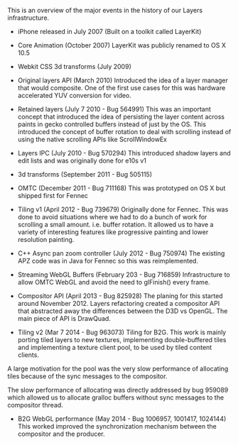 This is an overview of the major events in the history of our Layers infrastructure.

- iPhone released in July 2007 (Built on a toolkit called LayerKit)

- Core Animation (October 2007) LayerKit was publicly renamed to OS X 10.5

- Webkit CSS 3d transforms (July 2009)

- Original layers API (March 2010) Introduced the idea of a layer manager that
  would composite. One of the first use cases for this was hardware accelerated
  YUV conversion for video.

- Retained layers (July 7 2010 - Bug 564991)
This was an important concept that introduced the idea of persisting the layer
content across paints in gecko controlled buffers instead of just by the OS. This introduced
the concept of buffer rotation to deal with scrolling instead of using the
native scrolling APIs like ScrollWindowEx

- Layers IPC (July 2010 - Bug 570294)
This introduced shadow layers and edit lists and was originally done for e10s v1

- 3d transforms (September 2011 - Bug 505115)

- OMTC (December 2011 - Bug 711168)
This was prototyped on OS X but shipped first for Fennec

- Tiling v1 (April 2012 - Bug 739679)
Originally done for Fennec.
This was done to avoid situations where we had to do a bunch of work for
scrolling a small amount. i.e. buffer rotation.  It allowed us to have a
variety of interesting features like progressive painting and lower resolution
painting.

- C++ Async pan zoom controller (July 2012 - Bug 750974)
The existing APZ code was in Java for Fennec so this was reimplemented.

- Streaming WebGL Buffers (February 203 - Bug 716859)
Infrastructure to allow OMTC WebGL and avoid the need to glFinish() every
frame.

- Compositor API (April 2013 - Bug 825928)
The planing for this started around November 2012.
Layers refactoring created a compositor API that abstracted away the differences between the
D3D vs OpenGL. The main piece of API is DrawQuad.

- Tiling v2 (Mar 7 2014 - Bug 963073)
Tiling for B2G. This work is mainly porting tiled layers to new textures,
implementing double-buffered tiles and implementing a texture client pool, to
be used by tiled content clients.

 A large motivation for the pool was the very slow performance of allocating tiles because
of the sync messages to the compositor.

 The slow performance of allocating was directly addressed by bug 959089 which allowed us
to allocate gralloc buffers without sync messages to the compositor thread.

- B2G WebGL performance (May 2014 - Bug 1006957, 1001417, 1024144)
This worked improved the synchronization mechanism between the compositor
and the producer.


